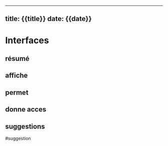 
---
title: {{title}}
date: {{date}}
---
  <!---- 
utiliser code pour les boutons:  ``
   -->


# Interfaces

## résumé


## affiche

## permet 

## donne acces

## suggestions
#suggestion